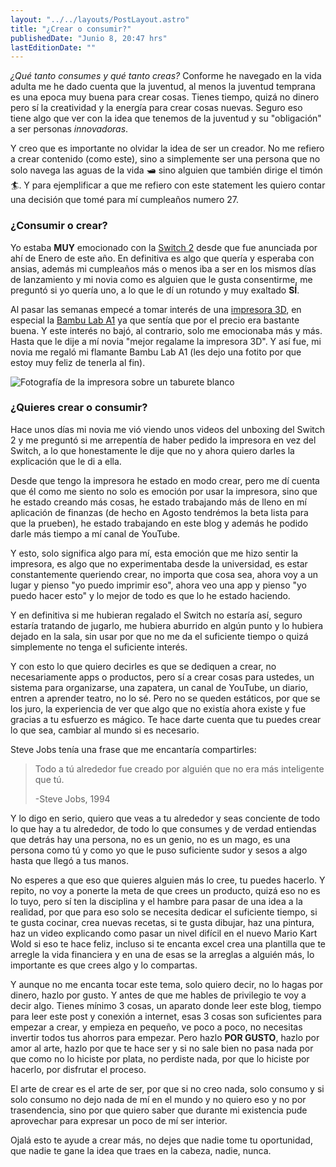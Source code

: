 ```yaml
---
layout: "../../layouts/PostLayout.astro"
title: "¿Crear o consumir?"
publishedDate: "Junio 8, 20:47 hrs"
lastEditionDate: ""
---
```


_¿Qué tanto consumes y qué tanto creas?_ Conforme he navegado en la vida adulta me he dado cuenta que la juventud, al menos la juventud temprana es una epoca muy buena para crear cosas. Tienes tiempo, quizá no dinero pero sí la creatividad y la energía para crear cosas nuevas. Seguro eso tiene algo que ver con la idea que tenemos de la juventud y su "obligación" a ser personas _innovadoras_.

Y creo que es importante no olvidar la idea de ser un creador. No me refiero a crear contenido (como este), sino a simplemente ser una persona que no solo navega las aguas de la vida 🛥️ sino alguien que también dirige el timón 🏄. Y para ejemplificar a que me refiero con este statement les quiero contar una decisión que tomé para mí cumpleaños numero 27.

### ¿Consumir o crear?

Yo estaba **MUY** emocionado con la [Switch 2](https://www.nintendo.com/es-mx/gaming-systems/switch-2/features/) desde que fue anunciada por ahí de Enero de este año. En definitiva es algo que quería y esperaba con ansias, además mi cumpleaños más o menos iba a ser en los mismos días de lanzamiento y mi novia como es alguien que le gusta consentirme, me preguntó si yo quería uno, a lo que le dí un rotundo y muy exaltado **SÍ**.

Al pasar las semanas empecé a tomar interés de una [impresora 3D](https://es.wikipedia.org/wiki/Impresora_3D), en especial la [Bambu Lab A1](https://bambulab.com/en-us/a1) ya que sentía que por el precio era bastante buena. Y este interés no bajó, al contrario, solo me emocionaba más y más. Hasta que le dije a mí novia "mejor regalame la impresora 3D". Y así fue, mi novia me regaló mi flamante Bambu Lab A1 (les dejo una fotito por que estoy muy feliz de tenerla al fin).

![Fotografía de la impresora sobre un taburete blanco](<https://firebasestorage.googleapis.com/v0/b/blog-d7288.firebasestorage.app/o/images%2FC20A9000-8BBC-4CA3-B267-AD81B532CB8A%20(1).jpg?alt=media&token=5a3b137c-3cee-4c16-808a-3600b7fbf5d6>)

### ¿Quieres crear o consumir?

Hace unos días mi novia me vió viendo unos videos del unboxing del Switch 2 y me preguntó si me arrepentía de haber pedido la impresora en vez del Switch, a lo que honestamente le dije que no y ahora quiero darles la explicación que le di a ella.

Desde que tengo la impresora he estado en modo crear, pero me dí cuenta que él como me siento no solo es emoción por usar la impresora, sino que he estado creando más cosas, he estado trabajando más de lleno en mí aplicación de finanzas (de hecho en Agosto tendrémos la beta lista para que la prueben), he estado trabajando en este blog y además he podido darle más tiempo a mí canal de YouTube.

Y esto, solo significa algo para mí, esta emoción que me hizo sentir la impresora, es algo que no experimentaba desde la universidad, es estar constantemente queriendo crear, no importa que cosa sea, ahora voy a un lugar y pienso "yo puedo imprimir eso", ahora veo una app y pienso "yo puedo hacer esto" y lo mejor de todo es que lo he estado haciendo.

Y en definitiva si me hubieran regalado el Switch no estaría así, seguro estaría tratando de jugarlo, me hubiera aburrido en algún punto y lo hubiera dejado en la sala, sin usar por que no me da el suficiente tiempo o quizá simplemente no tenga el suficiente interés.

Y con esto lo que quiero decirles es que se dediquen a crear, no necesariamente apps o productos, pero sí a crear cosas para ustedes, un sistema para organizarse, una zapatera, un canal de YouTube, un diario, entren a aprender teatro, no lo sé. Pero no se queden estáticos, por que se los juro, la experiencia de ver que algo que no existía ahora existe y fue gracias a tu esfuerzo es mágico. Te hace darte cuenta que tu puedes crear lo que sea, cambiar al mundo si es necesario.

Steve Jobs tenía una frase que me encantaría compartirles:

> Todo a tú alrededor fue creado por alguién que no era más inteligente que tú.
>
> -Steve Jobs, 1994

Y lo digo en serio, quiero que veas a tu alrededor y seas conciente de todo lo que hay a tu alrededor, de todo lo que consumes y de verdad entiendas que detrás hay una persona, no es un genio, no es un mago, es una persona como tú y como yo que le puso suficiente sudor y sesos a algo hasta que llegó a tus manos.

No esperes a que eso que quieres alguien más lo cree, tu puedes hacerlo. Y repito, no voy a ponerte la meta de que crees un producto, quizá eso no es lo tuyo, pero sí ten la disciplina y el hambre para pasar de una idea a la realidad, por que para eso solo se necesita dedicar el suficiente tiempo, si te gusta cocinar, crea nuevas recetas, si te gusta dibujar, haz una pintura, haz un video explicando como pasar un nivel difícil en el nuevo Mario Kart Wold si eso te hace feliz, incluso si te encanta excel crea una plantilla que te arregle la vida financiera y en una de esas se la arreglas a alguién más, lo importante es que crees algo y lo compartas.

Y aunque no me encanta tocar este tema, solo quiero decir, no lo hagas por dinero, hazlo por gusto. Y antes de que me hables de privilegio te voy a decir algo. Tienes mínimo 3 cosas, un aparato donde leer este blog, tiempo para leer este post y conexión a internet, esas 3 cosas son suficientes para empezar a crear, y empieza en pequeño, ve poco a poco, no necesitas invertir todos tus ahorros para empezar. Pero hazlo **POR GUSTO**, hazlo por amor al arte, hazlo por que te hace ser y si no sale bien no pasa nada por que como no lo hiciste por plata, no perdiste nada, por que lo hiciste por hacerlo, por disfrutar el proceso.

El arte de crear es el arte de ser, por que si no creo nada, solo consumo y si solo consumo no dejo nada de mí en el mundo y no quiero eso y no por trasendencia, sino por que quiero saber que durante mi existencia pude aprovechar para expresar un poco de mí ser interior.

Ojalá esto te ayude a crear más, no dejes que nadie tome tu oportunidad, que nadie te gane la idea que traes en la cabeza, nadie, nunca.
